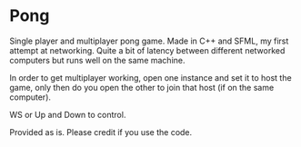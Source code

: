 Pong
====

Single player and multiplayer pong game. Made in C++ and SFML, my first attempt at networking. Quite a bit of latency between different networked computers but runs well on the same machine.

In order to get multiplayer working, open one instance and set it to host the game, only then do you open the other to join that host (if on the same computer).

WS or Up and Down to control. 


Provided as is. Please credit if you use the code.


